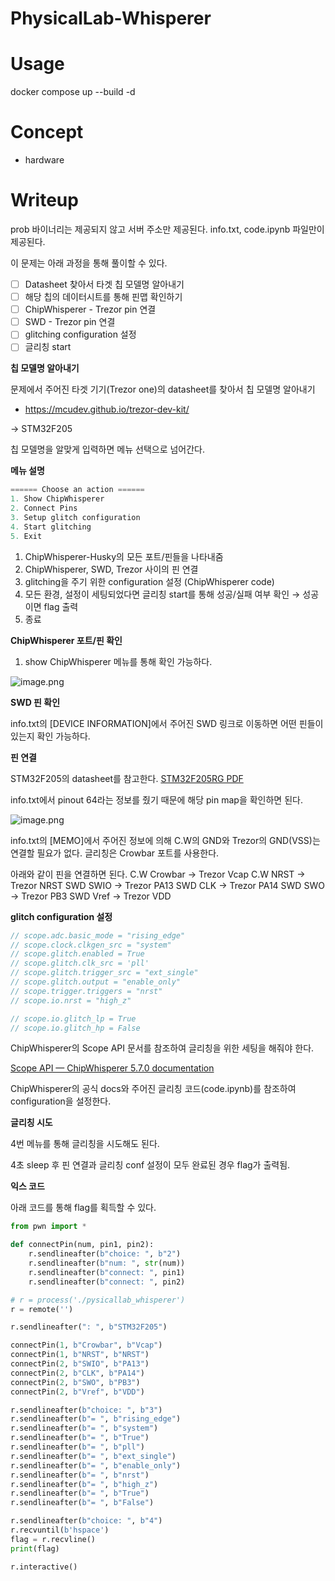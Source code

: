 # PhysicalLab-Whisperer

# Usage
docker compose up --build -d

# Concept
- hardware

# Writeup

prob 바이너리는 제공되지 않고 서버 주소만 제공된다. info.txt, code.ipynb 파일만이 제공된다. 

이 문제는 아래 과정을 통해 풀이할 수 있다. 
- [ ]  Datasheet 찾아서 타겟 칩 모델명 알아내기
- [ ]  해당 칩의 데이터시트를 통해 핀맵 확인하기
- [ ]  ChipWhisperer - Trezor pin 연결
- [ ]  SWD - Trezor pin 연결
- [ ]  glitching configuration 설정
- [ ]  글리칭 start

**칩 모델명 알아내기**

문제에서 주어진 타겟 기기(Trezor one)의 datasheet를 찾아서 칩 모델명 알아내기

- https://mcudev.github.io/trezor-dev-kit/

→ STM32F205

칩 모델명을 알맞게 입력하면 메뉴 선택으로 넘어간다. 

**메뉴 설명**

```cpp
====== Choose an action ======
1. Show ChipWhisperer
2. Connect Pins
3. Setup glitch configuration
4. Start glitching
5. Exit
```

1. ChipWhisperer-Husky의 모든 포트/핀들을 나타내줌
2. ChipWhisperer, SWD, Trezor 사이의 핀 연결
3. glitching을 주기 위한 configuration 설정 (ChipWhisperer code)
4. 모든 환경, 설정이 세팅되었다면 글리칭 start를 통해 성공/실패 여부 확인
    → 성공이면 flag 출력
5. 종료

**ChipWhisperer 포트/핀 확인** 

1. show ChipWhisperer 메뉴를 통해 확인 가능하다. 

![image.png](https://prod-files-secure.s3.us-west-2.amazonaws.com/5e9d3964-8271-4668-a6e3-e4abbb2221ec/41e5e1ad-1d3e-4055-8e37-895027569151/image.png)

**SWD 핀 확인**

info.txt의 [DEVICE INFORMATION]에서 주어진 SWD 링크로 이동하면 어떤 핀들이 있는지 확인 가능하다. 

**핀 연결**

STM32F205의 datasheet를 참고한다. 
[STM32F205RG PDF](https://pdf1.alldatasheet.com/datasheet-pdf/view/474805/STMICROELECTRONICS/STM32F205RG.html)

info.txt에서 pinout 64라는 정보를 줬기 때문에 해당 pin map을 확인하면 된다. 

![image.png](https://prod-files-secure.s3.us-west-2.amazonaws.com/5e9d3964-8271-4668-a6e3-e4abbb2221ec/42e70f21-8d0c-4519-a3df-67d8d4bafc6d/image.png)

info.txt의 [MEMO]에서 주어진 정보에 의해
C.W의 GND와 Trezor의 GND(VSS)는 연결할 필요가 없다. 
글리칭은 Crowbar 포트를 사용한다. 

아래와 같이 핀을 연결하면 된다. 
C.W Crowbar → Trezor Vcap
C.W NRST → Trezor NRST
SWD SWIO → Trezor PA13
SWD CLK → Trezor PA14
SWD SWO → Trezor PB3
SWD Vref → Trezor VDD


**glitch configuration 설정**

```cpp
// scope.adc.basic_mode = "rising_edge"
// scope.clock.clkgen_src = "system"
// scope.glitch.enabled = True
// scope.glitch.clk_src = 'pll'
// scope.glitch.trigger_src = "ext_single"
// scope.glitch.output = "enable_only"
// scope.trigger.triggers = "nrst"
// scope.io.nrst = "high_z"

// scope.io.glitch_lp = True
// scope.io.glitch_hp = False
```

ChipWhisperer의 Scope API 문서를 참조하여 글리칭을 위한 세팅을 해줘야 한다. 

[Scope API — ChipWhisperer 5.7.0 documentation](https://chipwhisperer.readthedocs.io/en/latest/scope-api.html)

ChipWhisperer의 공식 docs와 주어진 글리칭 코드(code.ipynb)를 참조하여 configuration을 설정한다. 

**글리칭 시도**

4번 메뉴를 통해 글리칭을 시도해도 된다. 

4초 sleep 후 핀 연결과 글리칭 conf 설정이 모두 완료된 경우 flag가 출력됨. 

**익스 코드**

아래 코드를 통해 flag를 획득할 수 있다. 

```python
from pwn import *

def connectPin(num, pin1, pin2):
    r.sendlineafter(b"choice: ", b"2")
    r.sendlineafter(b"num: ", str(num))
    r.sendlineafter(b"connect: ", pin1)
    r.sendlineafter(b"connect: ", pin2)

# r = process('./pysicallab_whisperer')
r = remote('')

r.sendlineafter(": ", b"STM32F205")

connectPin(1, b"Crowbar", b"Vcap")
connectPin(1, b"NRST", b"NRST")
connectPin(2, b"SWIO", b"PA13")
connectPin(2, b"CLK", b"PA14")
connectPin(2, b"SWO", b"PB3")
connectPin(2, b"Vref", b"VDD")

r.sendlineafter(b"choice: ", b"3")
r.sendlineafter(b"= ", b"rising_edge")
r.sendlineafter(b"= ", b"system")
r.sendlineafter(b"= ", b"True")
r.sendlineafter(b"= ", b"pll")
r.sendlineafter(b"= ", b"ext_single")
r.sendlineafter(b"= ", b"enable_only")
r.sendlineafter(b"= ", b"nrst")
r.sendlineafter(b"= ", b"high_z")
r.sendlineafter(b"= ", b"True")
r.sendlineafter(b"= ", b"False")

r.sendlineafter(b"choice: ", b"4")
r.recvuntil(b'hspace')
flag = r.recvline()
print(flag)

r.interactive()
```
